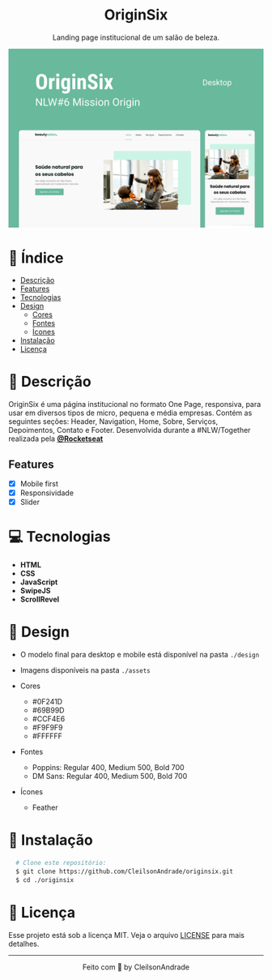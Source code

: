 <div align="center">
    <h1 align="center">OriginSix</h1>
    <p>Landing page institucional de um salão de beleza.</p>
    <img src="./design/mockup.png" alt="Logo" width="800">
</div>

# 📒 Índice

* [Descrição](#descrição)
* [Features](#features) 
* [Tecnologias](#tecnologias)
* [Design](#design)
  * [Cores](#cores)
  * [Fontes](#fontes)
  * [Ícones](#ícones)
* [Instalação](#instalação)
* [Licença](#licença)

# 📃 <span id="descrição">Descrição</span>
OriginSix é uma página institucional no formato One Page, responsiva, para usar em diversos tipos de micro, pequena e média empresas. Contém as seguintes seções: Header, Navigation, Home, Sobre, Serviços, Depoimentos, Contato e Footer. Desenvolvida durante a #NLW/Together realizada pela [**@Rocketseat**](https://github.com/Rocketseat)

## Features
- [x] Mobile first<br>
- [x] Responsividade<br>
- [x] Slider<br>

# 💻 <span id="tecnologias">Tecnologias</span>
- **HTML**
- **CSS**
- **JavaScript**
- **SwipeJS**
- **ScrollRevel**

# 🎨 <span id="design">Design</span>
- O modelo final para desktop e mobile está disponível na pasta `./design`
- Imagens disponíveis na pasta `./assets`<br>

- <span id="cores">Cores<br></span>
  * #0F241D<br>
  * #69B99D<br>
  * #CCF4E6<br>
  * #F9F9F9<br>
  * #FFFFFF<br>

- <span id="fontes">Fontes<br></span>
  * Poppins: Regular 400, Medium 500, Bold 700
  * DM Sans: Regular 400, Medium 500, Bold 700


- <span id="ícones">Ícones<br></span>
  * Feather

# 🚀 <span id="instalação">Instalação</span>
```bash
  # Clone este repositório:
  $ git clone https://github.com/CleilsonAndrade/originsix.git
  $ cd ./originsix
```

# 📝 <span id="licença">Licença</span>

Esse projeto está sob a licença MIT. Veja o arquivo [LICENSE](LICENSE) para mais detalhes.

---

<p align="center">
  Feito com 💜 by CleilsonAndrade
</p>